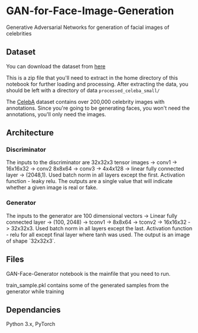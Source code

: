 # GAN-for-Face-Image-Generation
Generative Adversarial Networks for generation of facial images of celebrities

<h2>Dataset</h2>

You can download the dataset from [here](https://s3.amazonaws.com/video.udacity-data.com/topher/2018/November/5be7eb6f_processed-celeba-small/processed-celeba-small.zip)

This is a zip file that you'll need to extract in the home directory of this notebook for further loading and processing. After extracting the data, you should be left with a directory of data `processed_celeba_small/`

The [CelebA](http://mmlab.ie.cuhk.edu.hk/projects/CelebA.html) dataset contains over 200,000 celebrity images with annotations. Since you're going to be generating faces, you won't need the annotations, you'll only need the images.

<h2>Architecture</h2>

<h3>Discriminator</h3>
The inputs to the discriminator are 32x32x3 tensor images -> conv1 -> 16x16x32 -> conv2 8x8x64 -> conv3 -> 4x4x128 -> linear fully connected layer -> (2048,1).
Used batch norm in all layers except the first. Activation function - leaky relu.
The outputs are a single value that will indicate whether a given image is real or fake.

<h3>Generator</h3>
The inputs to the generator are 100 dimensional vectors -> Linear fully connected layer -> (100, 2048) -> tconv1 -> 8x8x64 -> tconv2 -> 16x16x32 -> 32x32x3.
Used batch norm in all layers except the last. Activation function - relu for all except final layer where tanh was used.
The output is an image of shape `32x32x3`.

## Files
GAN-Face-Generator notebook is the mainfile that you need to run.

train_sample.pkl contains some of the generated samples from the generator while training

## Dependancies
Python 3.x, PyTorch
